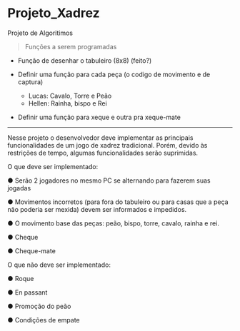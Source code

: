# Projeto_Xadrez
 Projeto de Algoritimos

>Funções a serem programadas

- Função de desenhar o tabuleiro (8x8) (feito?)

- Definir uma função para cada peça (o codigo de movimento e de captura)
  - Lucas: Cavalo, Torre e Peão
  - Hellen: Rainha, bispo e Rei

- Definir uma função para xeque e outra pra xeque-mate
 
-----------------------------------------------------------------------------------
Nesse projeto o desenvolvedor deve implementar as principais funcionalidades de um jogo
de xadrez tradicional. Porém, devido às restrições de tempo, algumas funcionalidades serão
suprimidas.

O que deve ser implementado:

● Serão 2 jogadores no mesmo PC se alternando para fazerem suas jogadas

● Movimentos incorretos (para fora do tabuleiro ou para casas que a peça não poderia
ser mexida) devem ser informados e impedidos.

● O movimento base das peças: peão, bispo, torre, cavalo, rainha e rei.

● Cheque

● Cheque-mate

O que não deve ser implementado:

● Roque

● En passant

● Promoção do peão

● Condições de empate